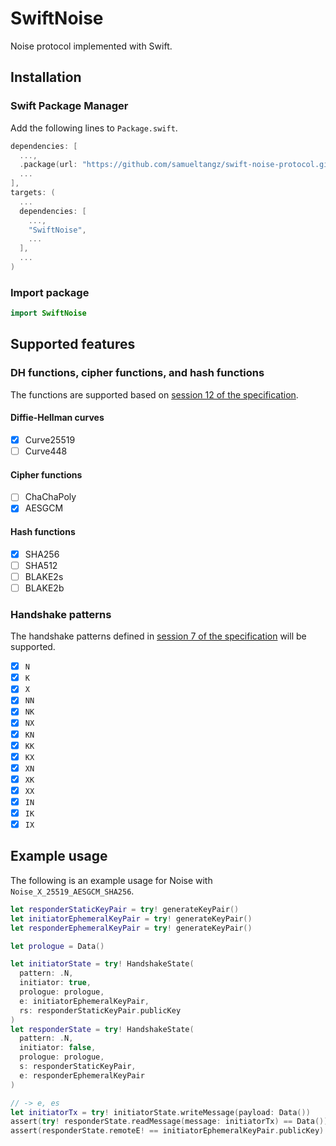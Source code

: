 # SwiftNoise

Noise protocol implemented with Swift.

## Installation

### Swift Package Manager

Add the following lines to `Package.swift`.

```swift
dependencies: [
  ...,
  .package(url: "https://github.com/samueltangz/swift-noise-protocol.git", from: "0.2.1")
  ...
],
targets: (
  ...
  dependencies: [
    ...,
    "SwiftNoise",
    ...
  ],
  ...
)
```

### Import package

```swift
import SwiftNoise
```



## Supported features

### DH functions, cipher functions, and hash functions

The functions are supported based on [session 12 of the specification](https://noiseprotocol.org/noise.html#dh-functions-cipher-functions-and-hash-functions).

#### Diffie-Hellman curves

* [X] Curve25519
* [ ] Curve448

#### Cipher functions

* [ ] ChaChaPoly
* [X] AESGCM

#### Hash functions

* [X] SHA256
* [ ] SHA512
* [ ] BLAKE2s
* [ ] BLAKE2b

### Handshake patterns

The handshake patterns defined in [session 7 of the specification](https://noiseprotocol.org/noise.html#handshake-patterns) will be supported.

* [X] `N`
* [X] `K`
* [X] `X`
* [X] `NN`
* [X] `NK`
* [X] `NX`
* [X] `KN`
* [X] `KK`
* [X] `KX`
* [X] `XN`
* [X] `XK`
* [X] `XX`
* [X] `IN`
* [X] `IK`
* [X] `IX`
  
## Example usage

The following is an example usage for Noise with `Noise_X_25519_AESGCM_SHA256`.

```swift
let responderStaticKeyPair = try! generateKeyPair()
let initiatorEphemeralKeyPair = try! generateKeyPair()
let responderEphemeralKeyPair = try! generateKeyPair()

let prologue = Data()

let initiatorState = try! HandshakeState(
  pattern: .N,
  initiator: true,
  prologue: prologue,
  e: initiatorEphemeralKeyPair,
  rs: responderStaticKeyPair.publicKey
)
let responderState = try! HandshakeState(
  pattern: .N,
  initiator: false,
  prologue: prologue,
  s: responderStaticKeyPair,
  e: responderEphemeralKeyPair
)

// -> e, es
let initiatorTx = try! initiatorState.writeMessage(payload: Data())
assert(try! responderState.readMessage(message: initiatorTx) == Data())
assert(responderState.remoteE! == initiatorEphemeralKeyPair.publicKey)
```